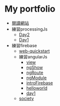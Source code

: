 # My portfolio
* [閱讀網站](https://afunpub.github.io/portfolio/sentiment "test")
* 練習processingJs
  * [Day2](https://afunpub.github.io/portfolio/processingjs/01.html)
  * [Day1](https://afunpub.github.io/portfolio/processingjs/anything.html)
* 練習firebase
  * [web-quickstart](https://afunpub.github.io/portfolio/firebase/web-quickstart/)
  * 練習angularJs
    * [view](https://afunpub.github.io/portfolio/firebase/angular/view.html)
    * [ngShow](https://afunpub.github.io/portfolio/firebase/angular/ngShow.html)
    * [ngRoute](https:/afunpub.github.io/portfolio/firebase/angular/ngRoute.html)
    * [ngModule](https://afunpub.github.io/portfolio/firebase/angular/ngModule.html)
    * [introFirebase](https://afunpub.github.io/portfolio/firebase/angular/introFirebase.html)
    * [helloworld](https://afunpub.github.io/portfolio/firebase/angular/hello-world.html)
    * [day1](https://afunpub.github.io/portfolio/firebase/angular/)
  * [society](https://afunpub.github.io/portfolio/firebase/society/public/)